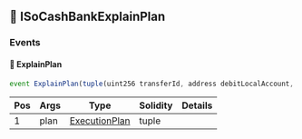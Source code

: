 ## 📜 ISoCashBankExplainPlan

### Events

#### 📢 __ExplainPlan__
```js
event ExplainPlan(tuple(uint256 transferId, address debitLocalAccount, address creditLocalAccount, address payFromNostro, address payViaBank, tuple(uint8 model, address bank, address account) payViaAccount, tuple(uint8 model, address bank, address account) payToAccount) plan)
```
| Pos | Args | Type | Solidity | Details |
| --- | --- | --- | --- | --- |
|1 | plan | [ExecutionPlan](./api-t-ExecutionPlan.md) | tuple |  |


